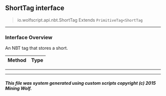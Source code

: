 ## ShortTag __interface__

>io.wolfscript.api.nbt.ShortTag
>Extends `PrimitiveTag<ShortTag`

---

### Interface Overview

An NBT tag that stores a short.

Method | Type   
--- | :--- 



---

---


##### This file was system generated using custom scripts copyright (c) 2015 Mining Wolf.
	


